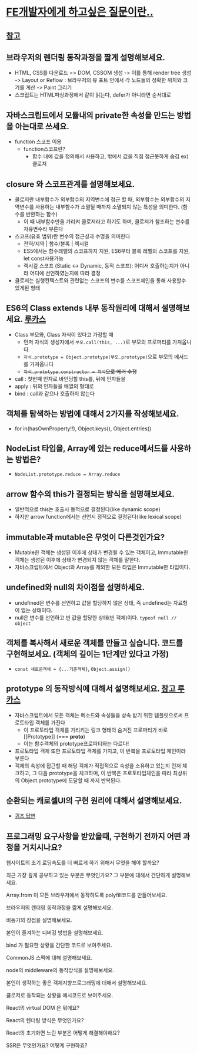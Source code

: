 # [FE개발자에게 하고싶은 질문이란..](https://lucas.codesquad.kr/masters-2021/course/%EB%A7%88%EC%8A%A4%ED%84%B0%EC%A6%88-%ED%94%84%EB%A1%9C%EC%A0%9D%ED%8A%B8-2021/-%ED%95%99%EC%8A%B5%EC%9E%90%EB%A3%8C-%ED%94%84%EB%A1%A0%ED%8A%B8%EC%97%94%EB%93%9C/fe%EA%B0%9C%EB%B0%9C%EC%9E%90%EC%97%90%EA%B2%8C-%ED%95%98%EA%B3%A0%EC%8B%B6%EC%9D%80-%EC%A7%88%EB%AC%B8%EC%9D%B4%EB%9E%80..)

## [참고](https://2ssue.github.io/common_questions_for_Web_Developer/docs/Javascript/2_Object.create.html)

## 브라우저의 렌더링 동작과정을 짧게 설명해보세요.

- HTML, CSS를 다운로드 => DOM, CSSOM 생성 -> 이를 통해 render tree 생성 -> Layout or Reflow : 브라우저의 뷰 포트 안에서 각 노드들의 정확한 위치와 크기를 계산 -> Paint 그리기
- 스크립트는 HTML파싱과정에서 같이 읽는다, defer가 아니라면 순서대로

## 자바스크립트에서 모듈내의 private한 속성을 만드는 방법을 아는대로 쓰세요.

- function 스코프 이용
  - function스코프란?
    - 함수 내에 값을 정의해서 사용하고, 밖에서 값을 직접 접근못하게 숨김 ex)클로저

## closure 와 스코프관계를 설명해보세요.

- 클로저란 내부함수가 외부함수의 지역변수에 접근 할 때, 외부함수는 외부함수의 지역변수를 사용하는 내부함수가 소멸될 때까지 소멸되지 않는 특성을 의미한다. (함수를 반환하는 함수)
  - 이 때 내부함수만을 가리켜 클로저라고 하기도 하며, 클로저가 참조하는 변수를 자유변수라 부른다
- 스코프(유효 범위)란 변수의 접근성과 수명을 의미한다
  - 전역/지역 | 함수/블록 | 렉시컬
  - ES5에서는 함수레벨의 스코프까지 지원, ES6부터 블록 레벨의 스코프를 지원, let const사용가능
  - 렉시컬 스코프 (Static <-> Dynamic, 동적 스코프): 어디서 호출하는지가 아니라 어디에 선언하였는지에 따라 결정
- 클로저는 실행컨텍스트와 관련없는 스코프의 변수를 스코프체인을 통해 사용할수 있게된 형태

<!-- ### 본인이 경험한 OOP관점에서의 객체분리를 설명하고, 느낀 장점을 말해보세요. -->

<!-- ### == 보다, === 를 써야할때는? - 의도한것이 아니라면 전부 -->

<!-- ### DFS, BFS를 통한 트리탐색방법 중 본인이 경험(사용)했던 방식은 무엇이고, 동작원리를 짧게 설명해보세요. -->

## ES6의 Class extends 내부 동작원리에 대해서 설명해보세요. [루카스](https://lucas.codesquad.kr/masters-2021/course/%EB%A7%88%EC%8A%A4%ED%84%B0%EC%A6%88-FE-%ED%81%B4%EB%9E%98%EC%8A%A4/5%EC%A3%BC%EC%B0%A8-%EA%B2%80%EC%83%89%EC%9E%90%EB%8F%99%EC%99%84%EC%84%B1/%EC%88%98%EC%97%85%EC%9E%90%EB%A3%8C-0310-prototypal-Inheritance)

- Class 부모와, Class 자식이 있다고 가정할 때
  - 먼저 자식의 생성자에서 `부모.call(this, ...)`로 부모의 프로퍼티를 가져옵니다.
  - `자식.prototype = Object.prototype(부모.prototype)`으로 부모의 메서드를 가져옵니다
  - ~~`자식.prototype.constructor = 자식`으로 에러 수정~~
  <!-- - Object.create(Vehicle.prototype)과 new Vehicle()의 차이: Object.create는 객체를 만들되 생성자는 실행하지 않는다 -->
- call : 첫번째 인자로 바인딩할 this를, 뒤에 인자들을
- apply : 뒤의 인자들을 배열의 형태로
- bind : call과 같으나 호출하지 않는다

<!-- ### Object.create의 역할은 무엇인가요? 
- 지정된 프로토타입 객체 및 속성을 갖는 새 객체를 만듭니다 -->

## 객체를 탐색하는 방법에 대해서 2가지를 작성해보세요.

- for in(hasOwnProperty!!), Object.keys(), Object.entries()

## NodeList 타입을, Array에 있는 reduce메서드를 사용하는 방법은?

- `NodeList.prototype.reduce = Array.reduce`

## arrow 함수의 this가 결정되는 방식을 설명해보세요.

- 일반적으로 this는 호출시 동적으로 결정된다(like dynamic scope)
- 하지만 arrow function에서는 선언시 정적으로 결정된다(like lexical scope)

## immutable과 mutable은 무엇이 다른것인가요?

- Mutable한 객체는 생성된 이후에 상태가 변경될 수 있는 객체이고, Immutable한 객체는 생성된 이후에 상태가 변경되지 않는 객체를 말한다.
- 자바스크립트에서 Object와 Array를 제외한 모든 타입은 Immutable한 타입이다.

## undefined와 null의 차이점을 설명하세요.

- undefined은 변수를 선언하고 값을 할당하지 않은 상태, 즉 undefined는 자료형이 없는 상태이다.
- null은 변수를 선언하고 빈 값을 할당한 상태(빈 객체)이다. `typeof null // object`

<!-- ### 아래처럼 동작하는 flatten함수를 reduce를 활용해서 만들어보세요.
```js
const arr = [[1, 2], [3, 4], [5, 6]];
const flattenedArray = flatten(arr);
console.log(flattenedArray)  //[1, 2, 3, 4, 5, 6];
``` -->

## 객체를 복사해서 새로운 객체를 만들고 싶습니다. 코드를 구현해보세요. (객체의 깊이는 1단계만 있다고 가정)

- `const 새로운객체 = {...기존객체}`, `Object.assign()`

<!-- ### Array.from 이 모든 브라우저에서 동작하도록 polyfill코드를 만들어보세요.

```js
Array.prototype.from = function (a, callback = (el) => el) {
  //iterable????

  return new Array(a.length).map(callback);
};
``` -->

## prototype 의 동작방식에 대해서 설명해보세요. [참고 루카스](https://lucas.codesquad.kr/masters-2021/course/%EB%A7%88%EC%8A%A4%ED%84%B0%EC%A6%88-FE-%ED%81%B4%EB%9E%98%EC%8A%A4/2%EC%A3%BC%EC%B0%A8-AIRBNB-%EC%9D%B8%ED%84%B0%EB%9E%99%EC%85%98/%EA%B0%9D%EC%B2%B4%EC%A7%80%ED%96%A5-%EC%9E%90%EB%B0%94%EC%8A%A4%ED%81%AC%EB%A6%BD%ED%8A%B8-%ED%94%84%EB%A1%9C%EA%B7%B8%EB%9E%98%EB%B0%8D)
- 자바스크립트에서 모든 객체는 메소드와 속성들을 상속 받기 위한 템플릿으로써 프로토타입 객체를 가진다
  - 이 프로토타입 객체를 가리키는 링크 형태의 숨겨진 프로퍼티가 바로 [[Prototype]] (=== __proto__)
  - 이는 함수객체의 prototype프로퍼티와는 다르다!
- 프로토타입 객체 또한 프로토타입 객체를 가지고, 이 반복을 프로토타입 체인이라 부른다
- 객체의 속성에 접근할 때 해당 객체가 직접적으로 속성을 소유하고 있는지 먼저 체크하고, 그 다음 prototype을 체크하며, 이 반복은 프로토타입체인을 따라 최상위의 Object.prototype에 도달할 때 까지 반복된다.

## 순환되는 캐로셀UI의 구현 원리에 대해서 설명해보세요.
- [퀴즈 답변](./0613quiz.md)

<!-- ### Event 객체에 대해서 설명해보세요.
- 사용자의 액션, 혹은 API가 생성한다.
-  -->


## 프로그래밍 요구사항을 받았을때, 구현하기 전까지 어떤 과정을 거치시나요?

웹사이트의 초기 로딩속도를 더 빠르게 하기 위해서 무엇을 해야 할까요?

최근 가장 깊게 공부하고 있는 부분은 무엇인가요? 그 부분에 대해서 간단하게 설명해보세요.

Array.from 이 모든 브라우저에서 동작하도록 polyfill코드를 만들어보세요.

브라우저의 렌더링 동작과정을 짧게 설명해보세요.

비동기의 장점을 설명해보세요.

본인이 즐겨하는 디버깅 방법을 설명해보세요.

bind 가 필요한 상황을 간단한 코드로 보여주세요.

CommonJS 스펙에 대해 설명해보세요.

node의 middleware의 동작방식을 설명해보세요.

본인이 생각하는 좋은 객체지향프로그래밍에 대해서 설명해보세요.

클로저로 동작되는 상황을 예시코드로 보여주세요.

React의 virtual DOM 은 뭐에요?

React의 렌더링 방식은 무엇인가요?

React의 초기화면 느린 부분은 어떻게 해결해야해요?

SSR은 무엇인가요? 어떻게 구현하죠?
